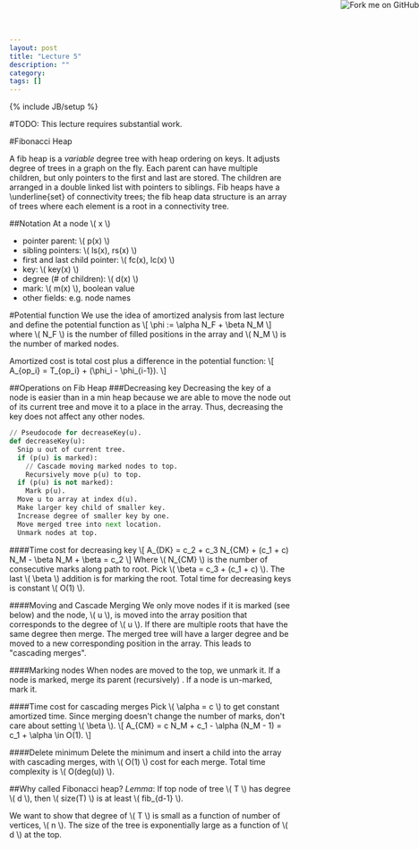 ```yaml
---
layout: post
title: "Lecture 5"
description: ""
category: 
tags: []
---
```

{% include JB/setup %}

<script type="text/javascript"
  src="http://cdn.mathjax.org/mathjax/latest/MathJax.js?config=TeX-AMS-MML_HTMLorMML">
</script>

<a href="https://github.com/emchristiansen/CSE202/tree/gh-pages/_posts">
  <img style="position: absolute; top: 0; right: 0; border: 0;" src="https://s3.amazonaws.com/github/ribbons/forkme_right_darkblue_121621.png" alt="Fork me on GitHub">
</a>

<!--EDIT BELOW THIS LINE, UNLESS YOU ARE DOING SOMETHING SPECIAL.-->

#TODO: This lecture requires substantial work.

#Fibonacci Heap

A fib heap is a _variable_ degree tree with heap ordering on keys. 
It adjusts degree of trees in a graph on the fly. 
Each parent can have multiple children, but only pointers to the first and last are stored. 
The children are arranged in a double linked list with pointers to siblings. 
Fib heaps have a \underline{set} of connectivity trees; the fib heap data structure is an array of trees where each element is a root in a connectivity tree.

##Notation 
At a node \\( x \\)

  * pointer parent: \\( p(x) \\)
  * sibling pointers: \\( ls(x), rs(x) \\)
  * first and last child pointer: \\( fc(x), lc(x) \\)
  * key: \\( key(x) \\)
  * degree (\# of children): \\( d(x) \\)
  * mark: \\( m(x) \\), boolean value
  * other fields: e.g. node names

#Potential function
We use the idea of amortized analysis from last lecture and define the potential function as
\\[
\phi := \alpha N\_F + \beta N\_M 
\\]
where \\( N\_F \\) is the number of filled positions in the array and \\( N_M \\) is the number of marked nodes.

Amortized cost is total cost plus a difference in the potential function: 
\\[
A\_{op\_i} = T\_{op\_i} + (\phi\_i - \phi\_{i-1}).
\\]


##Operations on Fib Heap
###Decreasing key
Decreasing the key of a node is easier than in a min heap because we are able to move the node out of its current tree and move it to a place in the array. Thus, decreasing the key does not affect any other nodes.

```python
// Pseudocode for decreaseKey(u).
def decreaseKey(u):
  Snip u out of current tree.
  if (p(u) is marked):
    // Cascade moving marked nodes to top.
    Recursively move p(u) to top.
  if (p(u) is not marked):
    Mark p(u).
  Move u to array at index d(u).
  Make larger key child of smaller key.
  Increase degree of smaller key by one.
  Move merged tree into next location.
  Unmark nodes at top.
```

####Time cost for decreasing key
\\[
A\_{DK} = c\_2 + c\_3 N\_{CM} + (c\_1 + c) N\_M - \beta N\_M + \beta = c\_2
\\]
Where \\( N\_{CM} \\) is the number of consecutive marks along path to root. 
Pick \\( \beta = c\_3 + (c\_1 + c) \\). 
The last \\( \beta \\) addition is for marking the root. 
Total time for decreasing keys is constant \\( O(1) \\).

####Moving and Cascade Merging
We only move nodes if it is marked (see below) and the node, \\( u \\), is moved into the array position that corresponds to the degree of \\( u \\). 
If there are multiple roots that have the same degree then merge. 
The merged tree will have a larger degree and be moved to a new corresponding position in the array. 
This leads to "cascading merges".

####Marking nodes
When nodes are moved to the top, we unmark it. 
If a node is marked, merge its parent (recursively) .
If a node is un-marked, mark it.

####Time cost for cascading merges
Pick \\( \alpha = c \\) to get constant amortized time. 
Since merging doesn't change the number of marks, don't care about setting \\( \beta \\).
\\[
A\_{CM} = c N\_M + c\_1 - \alpha (N\_M - 1) = c\_1 + \alpha \in O(1).
\\]

####Delete minimum
Delete the minimum and insert a child into the array with cascading merges, with \\( O(1) \\) cost for each merge. 
Total time complexity is \\( O(deg(u)) \\).

##Why called Fibonacci heap?
_Lemma_: If top node of tree \\( T \\) has degree \\( d \\), then \\( size(T) \\) is at least \\( fib\_{d-1} \\).

We want to show that degree of \\( T \\) is small as a function of number of vertices, \\( n \\). 
The size of the tree is exponentially large as a function of \\( d \\) at the top.
